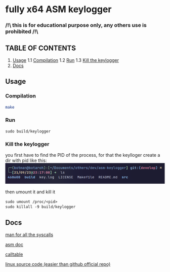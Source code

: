 # fully x64 ASM keylogger

### /!\ this is for educational purpose only, any others use is prohibited /!\

## TABLE OF CONTENTS
1. [Usage](#usage)
  1.1 [Compilation](#compilation)
  1.2 [Run](#run)
  1.3 [Kill the keylogger](#kill-the-keylogger)
2. [Docs](#docs)

## Usage

### Compilation
```bash
make
```

### Run
```
sudo build/keylogger
```

### Kill the keylogger
you first have to find the PID of the process, for that the keylloger create a dir with pid like this:
![pid screenshot](screenshots/keylogger_pid.png)

then umount it and kill it
```
sudo umount /proc/<pid>
sudo killall -9 build/keylogger
```

## Docs
[man for all the syscalls](https://man7.org/linux/man-pages/)

[asm doc](https://www.tutorialspoint.com/assembly_programming)

[calltable](https://x64.syscall.sh/)

[linux source code (easier than github official repo)](https://elixir.bootlin.com/linux/latest/source)

